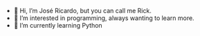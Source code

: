 - 👋 Hi, I’m José Ricardo, but you can call me Rick.
- 👀 I’m interested in programming, always wanting to learn more.
- 🌱 I’m currently learning Python

<!---
Rickzin-o/Rickzin-o is a ✨ special ✨ repository because its `README.md` (this file) appears on your GitHub profile.
You can click the Preview link to take a look at your changes.
--->
